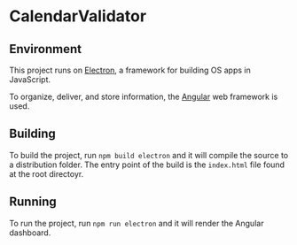 # CalendarValidator

## Environment
This project runs on [Electron](https://electronjs.org/), a framework for building OS apps in JavaScript. 

To organize, deliver, and store information, the [Angular](https://angular.io/) web framework is used.

## Building
To build the project, run `npm build electron` and it will compile the source to a distribution folder. The entry point of the build is the `index.html` file found at the root directoyr. 

## Running
To run the project, run `npm run electron` and it will render the Angular dashboard.

